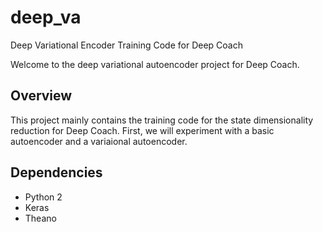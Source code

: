 # deep_va
Deep Variational Encoder Training Code for Deep Coach

Welcome to the deep variational autoencoder project for Deep Coach. 

## Overview
This project mainly contains the training code for the state dimensionality reduction for Deep Coach. First, we will experiment with a basic autoencoder and a variaional autoencoder.

## Dependencies
* Python 2
* Keras
* Theano
